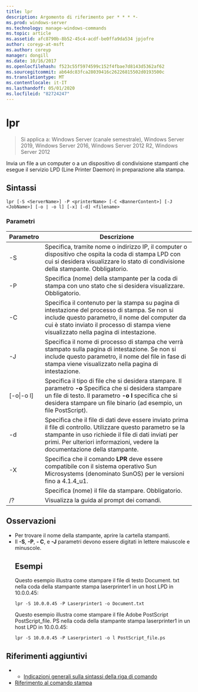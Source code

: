 ```yaml
---
title: lpr
description: Argomento di riferimento per * * * *-
ms.prod: windows-server
ms.technology: manage-windows-commands
ms.topic: article
ms.assetid: afc8790b-8b52-45c4-acdf-be0ffa9da534 jpjofre
author: coreyp-at-msft
ms.author: coreyp
manager: dongill
ms.date: 10/16/2017
ms.openlocfilehash: f523c55f5974599c152f4fbae7d8143d5362af62
ms.sourcegitcommit: ab64dc83fca28039416c26226815502d0193500c
ms.translationtype: MT
ms.contentlocale: it-IT
ms.lasthandoff: 05/01/2020
ms.locfileid: "82724247"
---
```

# <a name="lpr"></a>lpr

> Si applica a: Windows Server (canale semestrale), Windows Server 2019, Windows Server 2016, Windows Server 2012 R2, Windows Server 2012

Invia un file a un computer o a un dispositivo di condivisione stampanti che esegue il servizio LPD (Line Printer Daemon) in preparazione alla stampa.  

## <a name="syntax"></a>Sintassi  
```  
lpr [-S <ServerName>] -P <printerName> [-C <BannerContent>] [-J <JobName>] [-o | -o l] [-x] [-d] <filename>  
```  
### <a name="parameters"></a>Parametri  

|     Parametro      |                                                                                                           Descrizione                                                                                                           |
|--------------------|---------------------------------------------------------------------------------------------------------------------------------------------------------------------------------------------------------------------------------|
|  -S<ServerName>   |                                    Specifica, tramite nome o indirizzo IP, il computer o dispositivo che ospita la coda di stampa LPD con cui si desidera visualizzare lo stato di condivisione della stampante. Obbligatorio.                                    |
|  -P<printerName>  |                                                              Specifica (nome) della stampante per la coda di stampa con uno stato che si desidera visualizzare. Obbligatorio.                                                              |
| -C<BannerContent> |                Specifica il contenuto per la stampa su pagina di intestazione del processo di stampa. Se non si include questo parametro, il nome del computer da cui è stato inviato il processo di stampa viene visualizzato nella pagina di intestazione.                 |
|    -J<JobName>    |                           Specifica il nome di processo di stampa che verrà stampato sulla pagina di intestazione. Se non si include questo parametro, il nome del file in fase di stampa viene visualizzato nella pagina di intestazione.                            |
| [-o&#124;-o l]  | Specifica il tipo di file che si desidera stampare. Il parametro **-o** Specifica che si desidera stampare un file di testo. Il parametro **-o l** specifica che si desidera stampare un file binario (ad esempio, un file PostScript). |
|         -d         |              Specifica che il file di dati deve essere inviato prima il file di controllo. Utilizzare questo parametro se la stampante in uso richiede il file di dati inviati per primi. Per ulteriori informazioni, vedere la documentazione della stampante.               |
|         -X         |                               Specifica che il comando **LPR** deve essere compatibile con il sistema operativo Sun Microsystems (denominato SunOS) per le versioni fino a 4.1.4_u1.                                |
|     <FileName>     |                                                                                      Specifica (nome) il file da stampare. Obbligatorio.                                                                                      |
|         /?         |                                                                                              Visualizza la guida al prompt dei comandi.                                                                                               |

## <a name="remarks"></a>Osservazioni  
- Per trovare il nome della stampante, aprire la cartella stampanti.  
- Il **-S**, **-P**, **- C**, e **-J** parametri devono essere digitati in lettere maiuscole e minuscole.  
  ## <a name="examples"></a>Esempi  
  Questo esempio illustra come stampare il file di testo Document. txt nella coda della stampante stampa laserprinter1 in un host LPD in 10.0.0.45:  
  ```  
  lpr -S 10.0.0.45 -P Laserprinter1 -o Document.txt  
  ```  
  Questo esempio illustra come stampare il file Adobe PostScript PostScript_file. PS nella coda della stampante stampa laserprinter1 in un host LPD in 10.0.0.45:  
  ```  
  lpr -S 10.0.0.45 -P Laserprinter1 -o l PostScript_file.ps  
  ```  

## <a name="additional-references"></a>Riferimenti aggiuntivi  
-   - [Indicazioni generali sulla sintassi della riga di comando](command-line-syntax-key.md)  
-   [Riferimento al comando stampa](print-command-reference.md)  
